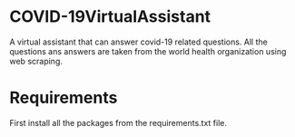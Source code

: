 # COVID-19VirtualAssistant
A virtual assistant that can answer covid-19 related questions.
All the questions ans answers are taken from the world health organization using web scraping.

# Requirements
First install all the packages from the requirements.txt file.
